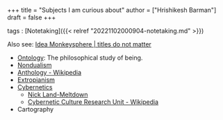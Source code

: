 +++
title = "Subjects I am curious about"
author = ["Hrishikesh Barman"]
draft = false
+++

tags
: [Notetaking]({{< relref "20221102000904-notetaking.md" >}})

Also see:  [Idea Monkeysphere | titles do not matter](https://geekodour.org/docs/collections/monkeysphere/)

-   [Ontology](https://en.wikipedia.org/wiki/Ontology): The philosophical study of being.
-   [Nondualism](https://en.wikipedia.org/wiki/Nondualism)
-   [Anthology - Wikipedia](https://en.wikipedia.org/wiki/Anthology)
-   [Extropianism](https://en.wikipedia.org/wiki/Extropianism)
-   [Cybernetics](http://pespmc1.vub.ac.be/ASHBBOOK.html)
    -   [Nick Land-Meltdown](http://www.ccru.net/swarm1/1_melt.htm)
    -   [Cybernetic Culture Research Unit - Wikipedia](https://en.wikipedia.org/wiki/Cybernetic_Culture_Research_Unit)
-   Cartography
